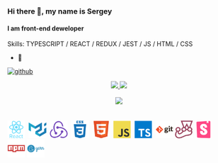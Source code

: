 ### Hi there 👋, my name is **Sergey**
#### I am front-end deweloper


Skills: TYPESCRIPT / REACT / REDUX / JEST / JS / HTML / CSS

- 🔭

[<img src='https://cdn.jsdelivr.net/npm/simple-icons@3.0.1/icons/github.svg' alt='github' height='40'>](https://github.com/Rumata-SL)  

<div align="center">
  <a href="https://profile-summary-for-github.com/user/Rumata-SL">
  <img height="165em" src="https://github-readme-stats.vercel.app/api/top-langs/?username=Rumata-SL&layout=compact&langs_count=7&theme=dark&bg_color=000&title_color=fff&text_color=fff"/>
  <img height="165em" src="https://github-readme-stats.vercel.app/api?username=Rumata-SL&show_icons=true&theme=dark&bg_color=000&title_color=fff&text_color=fff&include_all_commits=true&count_private=true">
  <br>
   <br>
  <img width="842em" src="https://activity-graph.herokuapp.com/graph?username=Rumata-SL&theme=xcode&bg_color=000" />
  </a>
</div>
<br>
<br>
<div>
  <img src="https://github.com/devicons/devicon/blob/master/icons/react/react-original-wordmark.svg" title="React" alt="React" width="40" height="40"/>&nbsp;
  <img src="https://github.com/devicons/devicon/blob/master/icons/materialui/materialui-original.svg" title="Material UI" alt="Material UI" width="40" height="40"/>&nbsp;
  <img src="https://github.com/devicons/devicon/blob/master/icons/redux/redux-original.svg" title="Redux" alt="Redux " width="40" height="40"/>&nbsp;
  <img src="https://github.com/devicons/devicon/blob/master/icons/css3/css3-plain-wordmark.svg"  title="CSS3" alt="CSS" width="40" height="40"/>&nbsp;
  <img src="https://github.com/devicons/devicon/blob/master/icons/html5/html5-original.svg" title="HTML5" alt="HTML" width="40" height="40"/>&nbsp;
  <img src="https://github.com/devicons/devicon/blob/master/icons/javascript/javascript-original.svg" title="JavaScript" alt="JavaScript" width="40" height="40"/>&nbsp;
  <img src="https://raw.githubusercontent.com/devicons/devicon/1119b9f84c0290e0f0b38982099a2bd027a48bf1/icons/typescript/typescript-original.svg" title="TypeScript" alt="TypeScript" width="40" height="40"/>&nbsp;
  <img src="https://github.com/devicons/devicon/blob/master/icons/git/git-original-wordmark.svg" title="Git" **alt="Git" width="40" height="40"/>
  <img src="https://raw.githubusercontent.com/devicons/devicon/1119b9f84c0290e0f0b38982099a2bd027a48bf1/icons/jest/jest-plain.svg" title="Jest" **alt="Git" width="40" height="40"/>
  <img src="https://raw.githubusercontent.com/devicons/devicon/1119b9f84c0290e0f0b38982099a2bd027a48bf1/icons/storybook/storybook-original.svg" title="storybook" **alt="storybook" width="40" height="40"/>
  <img src="https://raw.githubusercontent.com/devicons/devicon/1119b9f84c0290e0f0b38982099a2bd027a48bf1/icons/npm/npm-original-wordmark.svg" title="NPM" **alt="NPM" width="40" height="40"/>
 <img src="https://raw.githubusercontent.com/devicons/devicon/1119b9f84c0290e0f0b38982099a2bd027a48bf1/icons/yarn/yarn-original-wordmark.svg" title="YARN" **alt="NPM" width="40" height="40"/>
 
 
</div>
 
